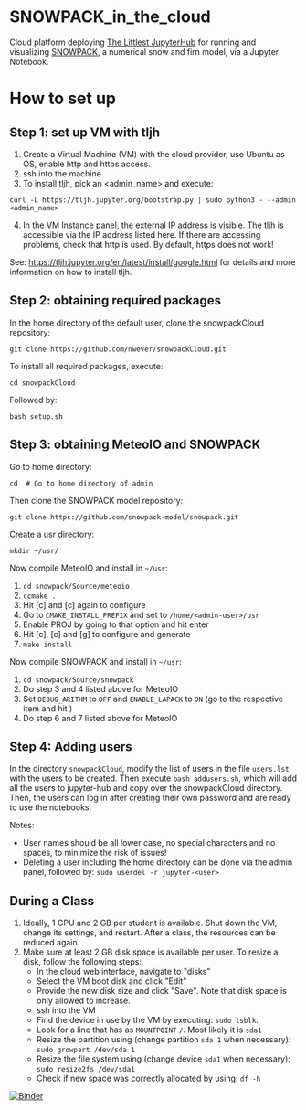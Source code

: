 # SNOWPACK_in_the_cloud
Cloud platform deploying [The Littlest JupyterHub](https://tljh.jupyter.org) for running and visualizing [SNOWPACK](https://www.slf.ch/en/services-and-products/snowpack.html), a numerical snow and firn model, via a Jupyter Notebook.

# How to set up
## Step 1: set up VM with tljh
1. Create a Virtual Machine (VM) with the cloud provider, use Ubuntu as OS, enable http and https access.
2. ssh into the machine
3. To install tljh, pick an <admin_name> and execute:
  ```
  curl -L https://tljh.jupyter.org/bootstrap.py | sudo python3 - --admin <admin_name>
  ```
4. In the VM Instance panel, the external IP address is visible. The tljh is accessible via the IP address listed here. If there are accessing problems, check that http is used. By default, https does not work!

See: https://tljh.jupyter.org/en/latest/install/google.html for details and more information on how to install tljh.

## Step 2: obtaining required packages
In the home directory of the default user, clone the snowpackCloud repository:
```
git clone https://github.com/nwever/snowpackCloud.git
```
To install all required packages, execute:
```
cd snowpackCloud
```
Followed by:
```
bash setup.sh
```

## Step 3: obtaining MeteoIO and SNOWPACK
Go to home directory:
```
cd	# Go to home directory of admin
```
Then clone the SNOWPACK model repository:
```
git clone https://github.com/snowpack-model/snowpack.git
```
Create a usr directory:
```
mkdir ~/usr/
```
Now compile MeteoIO and install in ```~/usr```:

1. ```cd snowpack/Source/meteoio```
2. ```ccmake .```
3. Hit [c] and [c] again to configure
4. Go to ```CMAKE_INSTALL_PREFIX``` and set to ```/home/<admin-user>/usr```
5. Enable PROJ by going to that option and hit enter
6. Hit [c], [c] and [g] to configure and generate
7. ```make install```

Now compile SNOWPACK and install in ```~/usr```:
1. ```cd snowpack/Source/snowpack```
2. Do step 3 and 4 listed above for MeteoIO
3. Set ```DEBUG_ARITHM``` to ```OFF``` and ```ENABLE_LAPACK``` to ```ON``` (go to the respective item and hit <enter>)
4. Do step 6 and 7 listed above for MeteoIO


## Step 4: Adding users
  In the directory ```snowpackCloud```, modify the list of users in the file ```users.lst``` with the users to be created. Then 
  execute ```bash addusers.sh```, which will add all the users to jupyter-hub and copy over the snowpackCloud directory.
	Then, the users can log in after creating their own password and are ready to use the notebooks.
	
  Notes:
- User names should be all lower case, no special characters and no spaces, to minimize the risk of issues!
- Deleting a user including the home directory can be done via the admin panel, followed by:
	```sudo userdel -r jupyter-<user>```

## During a Class
1. Ideally, 1 CPU and 2 GB per student is available. Shut down the VM, change its settings, and restart. After a class, the resources
	can be reduced again.
2. Make sure at least 2 GB disk space is available per user. To resize a disk, follow the following steps:
	- In the cloud web interface, navigate to "disks"
	- Select the VM boot disk and click "Edit"
	- Provide the new disk size and click "Save". Note that disk space is only allowed to increase.
	- ssh into the VM
	- Find the device in use by the VM by executing: ```sudo lsblk```.
	- Look for a line that has as ```MOUNTPOINT``` ```/```. Most likely it is ```sda1```
	- Resize the partition using (change partition ```sda 1``` when necessary): ```sudo growpart /dev/sda 1```
	- Resize the file system using (change device ```sda1``` when necessary): ```sudo resize2fs /dev/sda1```
	- Check if new space was correctly allocated by using: ```df -h```

[![Binder](https://mybinder.org/badge_logo.svg)](https://mybinder.org/v2/gh/EricKeenan/snowpackCloud/master)

